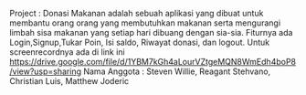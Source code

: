 Project :
Donasi Makanan adalah sebuah aplikasi yang dibuat untuk membantu orang orang yang membutuhkan makanan serta mengurangi limbah sisa makanan yang setiap hari dibuang dengan sia-sia. Fiturnya ada Login,Signup,Tukar Poin, Isi saldo, Riwayat donasi, dan logout. 
Untuk screenrecordnya ada di link ini https://drive.google.com/file/d/1YBM7kGh4aLourVZtgeMQN8WmEdh4boP8/view?usp=sharing
Nama Anggota : Steven Willie, Reagant Stehvano, Christian Luis, Matthew Joderic
